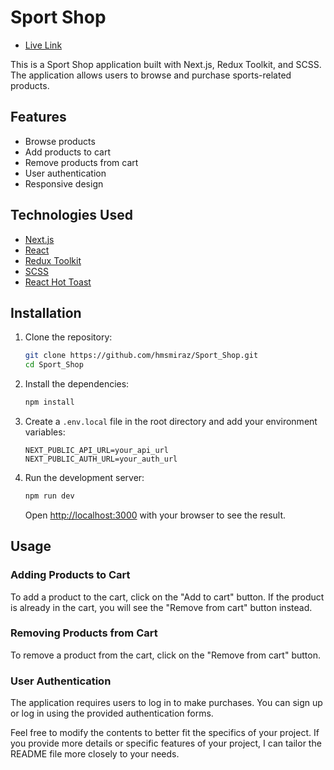 # Sport Shop
- [Live Link](https://sports-shop-puce.vercel.app/)

This is a Sport Shop application built with Next.js, Redux Toolkit, and SCSS. The application allows users to browse and purchase sports-related products.

## Features

- Browse products
- Add products to cart
- Remove products from cart
- User authentication
- Responsive design

## Technologies Used

- [Next.js](https://nextjs.org/)
- [React](https://reactjs.org/)
- [Redux Toolkit](https://redux-toolkit.js.org/)
- [SCSS](https://sass-lang.com/)
- [React Hot Toast](https://react-hot-toast.com/)

## Installation

1. Clone the repository:

    ```bash
    git clone https://github.com/hmsmiraz/Sport_Shop.git
    cd Sport_Shop
    ```

2. Install the dependencies:

    ```bash
    npm install
    ```

3. Create a `.env.local` file in the root directory and add your environment variables:

    ```env
    NEXT_PUBLIC_API_URL=your_api_url
    NEXT_PUBLIC_AUTH_URL=your_auth_url
    ```

4. Run the development server:

    ```bash
    npm run dev
    ```

    Open [http://localhost:3000](http://localhost:3000) with your browser to see the result.

## Usage

### Adding Products to Cart

To add a product to the cart, click on the "Add to cart" button. If the product is already in the cart, you will see the "Remove from cart" button instead.

### Removing Products from Cart

To remove a product from the cart, click on the "Remove from cart" button.

### User Authentication

The application requires users to log in to make purchases. You can sign up or log in using the provided authentication forms.


Feel free to modify the contents to better fit the specifics of your project. If you provide more details or specific features of your project, I can tailor the README file more closely to your needs.
